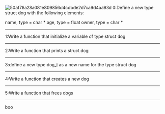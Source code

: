 ![50af78a28a081e809856d4cdbde2d7ca9d4aa93d](https://user-images.githubusercontent.com/113839670/199112721-a3416ae3-683a-44e0-9068-0ab8e212137e.jpg)
0:Define a new type struct dog with the following elements:

name, type = char *
age, type = float
owner, type = char *
*******************************
1:Write a function that initialize a variable of type struct dog
*******************************
2:Write a function that prints a struct dog
*******************************
3:define a new type dog_t as a new name for the type struct dog
*******************************
4:Write a function that creates a new dog
*******************************
5:Write a function that frees dogs
*******************************
boo
